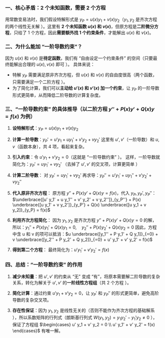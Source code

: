 ### 一、核心矛盾：2 个未知函数，需要 2 个方程

用常数变易法时，我们假设特解形式是 $y_P = u(x) y_1 + v(x) y_2$（$y_1, y_2$ 是齐次方程的两个线性无关解 ）。这里有 **2 个未知函数 $u(x)$ 和 $v(x)$**，但原方程是**二阶微分方程**，只给了 1 个方程，因此**需要额外找 1 个约束条件**，才能解出 $u(x)$ 和 $v(x)$。

### 二、为什么能加 “一阶导数约束”？

因为 $u(x)$ 和 $v(x)$ 是**待定函数**，我们有 “自由设定一个约束条件” 的空间（只要最终能解出合理的 $u(x), v(x)$ 即可 ）。
具体来说：
- 特解 $y_P$ 需要满足原非齐次方程，但 $u(x)$ 和 $v(x)$ 的自由度很高（两个函数，只需要满足一个二阶方程 ）。
- 为了简化计算，我们可以**主动给 $u'(x)$ 和 $v'(x)$ 加一个约束**，让 $y_P$ 的一阶导数形式更简单，从而降低二阶导数的计算复杂度。

### 三、“一阶导数约束” 的具体推导（以二阶方程 $y'' + P(x) y' + Q(x) y = f(x)$ 为例）

1. **设特解形式**：$y_P = u(x) y_1 + v(x) y_2$
    
2. **计算一阶导数**：$y_P' = u' y_1 + u y_1' + v' y_2 + v y_2'$ 这里有 $u', v'$（一阶导数）和 $u, v$（函数本身），共 4 项，看起来复杂。
    
3. **引入约束**：令 $u' y_1 + v' y_2 = 0$（这就是 “一阶导数约束” ）。 这样，一阶导数就简化为：$y_P' = u y_1' + v y_2'$ （去掉了 $u', v'$ 的交叉项，计算更简单 ）
    
4. **计算二阶导数**： 对 $y_P' = u y_1' + v y_2'$ 再求导：$y_P'' = u' y_1' + u y_1'' + v' y_2' + v y_2''$
    
5. **代入原非齐次方程**： 原方程 $y'' + P(x) y' + Q(x) y = f(x)$，代入 $y_P, y_P', y_P''$：$\underbrace{[u' y_1' + u y_1'' + v' y_2' + v y_2'']}_{y_P''} + P(x) \underbrace{[u y_1' + v y_2']}_{y_P'} + Q(x) \underbrace{[u y_1 + v y_2]}_{y_P} = f(x)$
    
6. **利用齐次方程简化**： 因为 $y_1, y_2$ 是齐次方程 $y'' + P(x) y' + Q(x) y = 0$ 的解，所以：$y_1'' + P(x) y_1' + Q(x) y_1 = 0, \quad y_2'' + P(x) y_2' + Q(x) y_2 = 0$ 因此，方程中含 u 和 v 的项可以抵消：$u \underbrace{[y_1'' + P y_1' + Q y_1]}_{=0} + v \underbrace{[y_2'' + P y_2' + Q y_2]}_{=0} + u' y_1' + v' y_2' = f(x)$
    
7. **得到第二个方程**： 最终简化为：$u' y_1' + v' y_2' = f(x)$
### 四、总结：“一阶导数约束” 的作用

1. **减少未知量**：把 $u', v'$ 的约束从 “无” 变成 “有”，将原本需要解二阶导数的复杂关系，转化为解关于 $u', v'$ 的**一阶线性方程组**（共 2 个方程 ）。
    
2. **简化计算**：通过约束 $u' y_1 + v' y_2 = 0$，让 $y_P'$ 和 $y_P''$ 的形式更简单，避免高阶导数的复杂交叉项。
    
3. **存在性保证**：因为 $y_1, y_2$ 是线性无关的（否则不能作为齐次方程的基础解系 ），所以系数矩阵的行列式（朗斯基行列式 $W(y_1, y_2) = y_1 y_2' - y_1' y_2 \neq 0$ ），保证了方程组 $\begin{cases} u' y_1 + v' y_2 = 0 \\ u' y_1' + v' y_2' = f(x) \end{cases}$ 有唯一解。